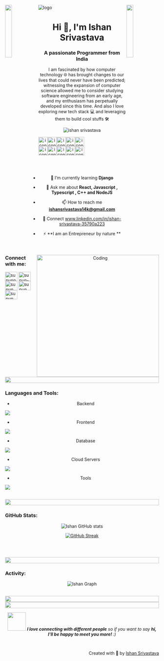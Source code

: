 ![logo](supun-new.png)
<img align="left" src="https://user-images.githubusercontent.com/65187002/144930161-2f783401-8d27-4fdf-a2f7-cc0ba32f1f1f.gif" width="21%" style="display:inline;"><img align="right" src="https://user-images.githubusercontent.com/65187002/144930161-2f783401-8d27-4fdf-a2f7-cc0ba32f1f1f.gif" width="21%" style="display:inline;">

<h1 align="center">Hi 👋, I'm Ishan Srivastava</h1>
<h3 align="center">A passionate Programmer from India</h3>
<p align="center">I am fascinated by how computer technology 🌐 has brought changes to our lives that could never have been predicted; witnessing the expansion of computer science allowed me to consider studying software engineering from an early age, and my enthusiasm has perpetually developed since this time. And also I love exploring new tech stack 💻 and leveraging them to build cool stuffs 🛠️</p>
<p align="center"> 
 <img src="https://komarev.com/ghpvc/?username=isHan-8&label=Profile%20views&color=0e75b6&style=flat" alt="ishan srivastava" /> 
<!--  <img src="https://img.shields.io/badge/Languages-HTML | CSS |Javacsript | TailwindCSS | Bootstrap| Typescript | Node | React -green.svg" alt="supun nanayakkara's languages" /> -->
<!--  <img alt="Profile followers" src="https://img.shields.io/github/followers/isHan-8"> -->
</p>

<div align="center">
<div style="display: flex; align-items: flex-start;"><img src="https://techstack-generator.vercel.app/ts-icon.svg" alt="icon" width="30" height="30" /><img src="https://techstack-generator.vercel.app/js-icon.svg" alt="icon" width="30" height="30" /><img src="https://techstack-generator.vercel.app/cpp-icon.svg" alt="icon" width="30" height="30" /><img src="https://techstack-generator.vercel.app/redux-icon.svg" alt="icon" width="30" height="30" /><img src="https://techstack-generator.vercel.app/react-icon.svg" alt="icon" width="30" height="30" /></div><div style="display: flex; align-items: flex-start;"><img src="https://techstack-generator.vercel.app/prettier-icon.svg" alt="icon" width="30" height="30" /><img src="https://techstack-generator.vercel.app/github-icon.svg" alt="icon" width="30" height="30" /><img src="https://techstack-generator.vercel.app/mysql-icon.svg" alt="icon" width="30" height="30" /><img src="https://techstack-generator.vercel.app/nginx-icon.svg" alt="icon" width="30" height="30" /><img src="https://techstack-generator.vercel.app/restapi-icon.svg" alt="icon" width="30" height="30" /></div>
<br>
<img align="right" alt="Coding" width="400" src="https://user-images.githubusercontent.com/74038190/229223263-cf2e4b07-2615-4f87-9c38-e37600f8381a.gif">
<br><br>


- 🌱 I’m currently learning **Django**
  
- 💬 Ask me about **React, Javascript , Typescript , C++ and NodeJS**

- 📫 How to reach me **ishansrivastava14k@gmail.com**

- 📄 Connect www.linkedin.com/in/ishan-srivastava-35790a223

- ⚡ **I am an Entrepreneur by nature **

<br>
<h3 align="left">Connect with me:</h3>
<p align="left">
<a href="www.linkedin.com/in/ishan-srivastava-35790a223" target="blank"><img align="center" src="https://raw.githubusercontent.com/rahuldkjain/github-profile-readme-generator/master/src/images/icons/Social/linked-in-alt.svg" alt="supunnanayakkara" height="30" width="40" /></a>
<a href="https://leetcode.com/u/ishansrivastava14k/" target="blank"><img align="center" src="https://raw.githubusercontent.com/rahuldkjain/github-profile-readme-generator/master/src/images/icons/Social/stack-overflow.svg" alt="supun-nanayakkara" height="30" width="40" /></a>
<a href="https://fb.com/supun.nanayakkaraii" target="blank"><img align="center" src="https://raw.githubusercontent.com/rahuldkjain/github-profile-readme-generator/master/src/images/icons/Social/facebook.svg" alt="supun.nanayakkaraii" height="30" width="40" /></a>
<a href="https://instagram.com/supun___lk" target="blank"><img align="center" src="https://raw.githubusercontent.com/rahuldkjain/github-profile-readme-generator/master/src/images/icons/Social/instagram.svg" alt="supun___lk" height="30" width="40" /></a>
<a href="https://www.youtube.com/@supunnanayakkara" target="blank"><img align="center" src="https://raw.githubusercontent.com/rahuldkjain/github-profile-readme-generator/master/src/images/icons/Social/youtube.svg" alt="supun nanayakkara" height="30" width="40" /></a>
</p>
<br>

<img src="https://i.imgur.com/dBaSKWF.gif" height="20" width="100%">

<h3 align="left">Languages and Tools:</h3>

- Backend
<p align="left">
  <a href="https://skillicons.dev">
    <img src="https://skillicons.dev/icons?i=php,laravel,java,nodejs,py,spring,flask,fastapi,express,nestjs" />
  </a>
</p>

- Frontend
<p align="left">
  <a href="https://skillicons.dev">
    <img src="https://skillicons.dev/icons?i=ts,js,react,redux,tailwind,materialui" />
  </a>
</p>

- Database
<p align="left">
  <a href="https://skillicons.dev">
    <img src="https://skillicons.dev/icons?i=mongodb,mysql,postgresql" />
  </a>
</p>

- Cloud Servers
<p align="left">
  <a href="https://skillicons.dev">
    <img src="https://skillicons.dev/icons?i=gcp,firebase,cloudflare" />
  </a>
</p>

- Tools
<p align="left">
  <a href="https://skillicons.dev">
    <img src="https://skillicons.dev/icons?i=git,github,figma,xd,idea,vscode,postman,linux" />
  </a>
</p>

<br/>



<img src="https://i.imgur.com/dBaSKWF.gif" height="20" width="100%">

<h3 align="left">GitHub Stats:</h3>
<div align="center">
 
![Ishan GitHub stats](https://github-readme-stats.vercel.app/api?username=isHan-8\&theme=midnight-purple\&show_icons=true\&show=reviews,prs_merged,prs_merged_percentage\&hide=contribs,issues)

[![GitHub Streak](https://streak-stats.demolab.com/?user=isHan-8&theme=midnight-purple)](https://git.io/streak-stats)

</div>

<br><br>

<img src="https://i.imgur.com/dBaSKWF.gif" height="20" width="100%">

<h3 align="left">Activity:</h3>

![Ishan Graph](https://github-readme-activity-graph.vercel.app/graph?username=isHan-8&custom_title=ishan%20GitHub%20Activity%20Graph&bg_color=0D1117&color=7F3FBF&line=7F3FBF&point=7F3FBF&area_color=FFFFFF&title_color=FFFFFF&area=true)
<br><br>

<img src="https://i.imgur.com/dBaSKWF.gif" height="20" width="100%">



<img src="https://i.imgur.com/dBaSKWF.gif" height="20" width="100%">

<img src="https://media.giphy.com/media/LnQjpWaON8nhr21vNW/giphy.gif" width="60"> <em><b>I love connecting with different people</b> so if you want to say <b>hi, I'll be happy to meet you more!</b> :)</em>

<br>
<p align="right" > Created with 🧡 by <a href="http://supun.traditionalme.life">Ishan Srivastava</a></p>
